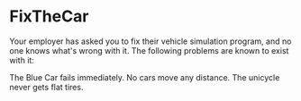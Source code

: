 # FixTheCar

Your employer has asked you to fix their vehicle simulation program, and no one knows what's wrong with it. The following problems are known to exist with it:

The Blue Car fails immediately.
No cars move any distance.
The unicycle never gets flat tires.
